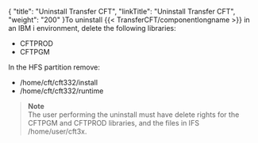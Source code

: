 {
    "title": "Uninstall Transfer CFT",
    "linkTitle": "Uninstall Transfer CFT",
    "weight": "200"
}To uninstall {{< TransferCFT/componentlongname  >}} in an IBM i environment, delete the following libraries:

-   CFTPROD
-   CFTPGM

In the HFS partition remove:

-   /home/cft/cft332/install
-   /home/cft/cft332/runtime

> **Note**  
> The user performing the uninstall must have delete rights for the CFTPGM and CFTPROD libraries, and the files in IFS  /home/user/cft3x.
